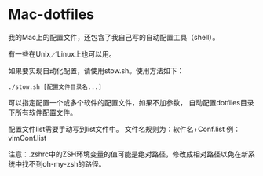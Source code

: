 # Mac-dotfiles

我的Mac上的配置文件，还包含了我自己写的自动配置工具（shell）。

有一些在Unix／Linux上也可以用。

如果要实现自动化配置，请使用stow.sh。使用方法如下：

    ./stow.sh [配置文件目录名...]

可以指定配置一个或多个软件的配置文件，如果不加参数，
自动配置dotfiles目录下所有软件配置文件。

配置文件list需要手动写到list文件中。
文件名规则为：软件名+Conf.list 例：vimConf.list

注意：.zshrc中的ZSH环境变量的值可能是绝对路径，修改成相对路径以免在新系统中找不到oh-my-zsh的路径。
